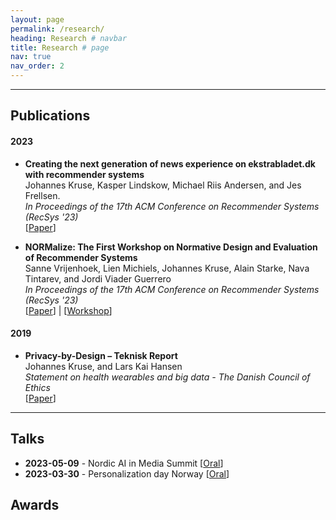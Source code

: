```yaml
---
layout: page
permalink: /research/
heading: Research # navbar
title: Research # page
nav: true
nav_order: 2
---
```


----

## **Publications**

#### **2023**
- **Creating the next generation of news experience on ekstrabladet.dk with recommender systems** \
  Johannes Kruse, Kasper Lindskow, Michael Riis Andersen, and Jes Frellsen. \
  *In Proceedings of the 17th ACM Conference on Recommender Systems (RecSys '23)* \
  [[Paper](https://scholar.google.com/citations?view_op=view_citation&hl=en&user=N_zRKd8AAAAJ&citation_for_view=N_zRKd8AAAAJ:u-x6o8ySG0sC)] 

- **NORMalize: The First Workshop on Normative Design and Evaluation of Recommender Systems** \
  Sanne Vrijenhoek, Lien Michiels, Johannes Kruse, Alain Starke, Nava Tintarev, and Jordi Viader Guerrero \
  *In Proceedings of the 17th ACM Conference on Recommender Systems (RecSys '23)* \
  [[Paper](https://doi.org/10.1145/3604915.3608757)] | [[Workshop](https://sites.google.com/view/normalizeworkshop)]

#### **2019**
- **Privacy-by-Design – Teknisk Report** \
  Johannes Kruse, and Lars Kai Hansen \
  *Statement on health wearables and big data - The Danish Council of Ethics* \
  [[Paper](https://www.ft.dk/samling/20191/almdel/UER/bilag/2/2095890/index.htm)]

----

## **Talks** 
- **2023-05-09** - Nordic AI in Media Summit
  [[Oral](https://www.youtube.com/watch?v=i9hcu3Szo7w)]
- **2023-03-30** - Personalization day Norway
  [[Oral](https://youtu.be/piCuYLEYQZc?si=1GjFBCl9-lRsfE1Q&t=13492)]

## **Awards** 

